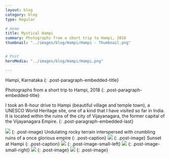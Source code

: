 ```yaml
---
layout: blog
category: blog
type: Regular

# Home
title: Mystical Hampi
summary: Photographs from a short trip to Hampi, 2018
thumbnail: "../images/blog/Hampi/Hampi - Thumbnail.png"


# Post
heroMedia: "../images/blog/Hampi/Hampi.png"

---
```


Hampi, Karnataka
{: .post-paragraph-embedded-title}

Photographs from a short trip to Hampi, 2018
{: .post-paragraph-embedded-title}

I took an 8-hour drive to Hampi (beautiful village and temple town), a UNESCO World Heritage site, one of a kind that I have visited so far in India. It is located within the ruins of the city of Vijayanagara, the former capital of the Vijayanagara Empire. 
{: .post-paragraph-embedded-last}


<img src="../images/blog/Hampi/Images/1.png">
{: .post-image} 
Undulating rocky terrain interspersed with crumbling ruins of a once glorious empire
{: .post-caption}

<img src="../images/blog/Hampi/Images/2.png">
{: .post-image} 
Sunset at Hampi
{: .post-caption}

<img src="../images/blog/Hampi/Images/3.png">
{: .post-image-small-left}

<img src="../images/blog/Hampi/Images/4.png">
{: .post-image-small-right}

<img src="../images/blog/Hampi/Images/5.png">
{: .post-image} 

<img src="../images/blog/Hampi/Images/6.png">
{: .post-image} 



















